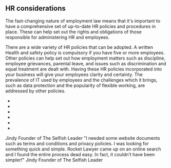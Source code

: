 ## HR considerations

The fast-changing nature of employment law means that it's important to have a comprehensive set of up-to-date HR policies and procedures in place. These can help set out the rights and obligations of those responsible for administering HR and employees.

There are a wide variety of HR policies that can be adopted. A written Health and safety policy is compulsory if you have five or more employees. Other policies can help set out how employment matters such as discipline, employee grievances, parental leave, and issues such as discrimination and equal treatment are dealt with. Having these HR policies incorporated into your business will give your employees clarity and certainty. The prevalence of IT used by employees and the challenges which it brings, such as data protection and the popularity of flexible working, are addressed by other policies.

-  

-  

-   

-  

-  

-   

Jindy Founder of The Selfish Leader "I needed some website documents such as terms and conditions and privacy policies. I was looking for something quick and simple. Rocket Lawyer came up on an online search and I found the entire process dead easy. In fact, it couldn’t have been simpler!"  Jindy Founder of The Selfish Leader